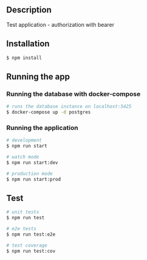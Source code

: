## Description

Test application - authorization with bearer

## Installation

```bash
$ npm install
```

## Running the app
### Running the database with docker-compose

```bash
# runs the database instance on localhost:5425
$ docker-compose up -d postgres
```

### Running the application

```bash
# development
$ npm run start

# watch mode
$ npm run start:dev

# production mode
$ npm run start:prod
```

## Test

```bash
# unit tests
$ npm run test

# e2e tests
$ npm run test:e2e

# test coverage
$ npm run test:cov
```
